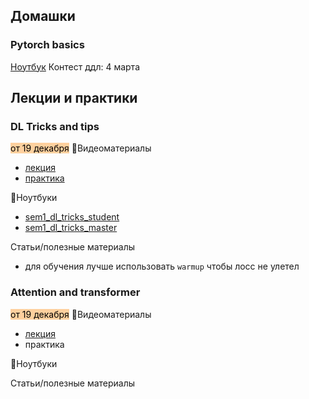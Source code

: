 ## Домашки
### Pytorch basics
[Ноутбук]()
Контест ддл: 4 марта

## Лекции и практики
### DL Tricks and tips
<mark style="background: #FFB86CA6;">от 19 декабря</mark>
🎥Видеоматериалы
- [лекция](https://disk.yandex.ru/i/Tdo0YWO5jOxC8Q)
- [практика](https://disk.yandex.ru/i/futDP5_fqSr8oA)

📒Ноутбуки
- [sem1_dl_tricks_student](https://github.com/orekhovsky/YSDA/blob/main/ML_2_spring2025/dl%20tricks%20and%20tips/sem1_dl_tricks_student.ipynb)
- [sem1_dl_tricks_master](https://github.com/orekhovsky/YSDA/blob/main/ML_2_spring2025/dl%20tricks%20and%20tips/sem1_dl_tricks_master.ipynb)

Статьи/полезные материалы
- для обучения лучше использовать `warmup`  чтобы лосс не улетел

### Attention and transformer
<mark style="background: #FFB86CA6;">от 19 декабря</mark>
🎥Видеоматериалы
- [лекция](https://disk.yandex.ru/i/WQ6ceivbCDsK_Q)
- практика

📒Ноутбуки
	
Статьи/полезные материалы
